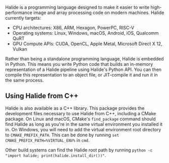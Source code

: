 Halide is a programming language designed to make it easier to write
high-performance image and array processing code on modern machines. Halide
currently targets:

- CPU architectures: X86, ARM, Hexagon, PowerPC, RISC-V
- Operating systems: Linux, Windows, macOS, Android, iOS, Qualcomm QuRT
- GPU Compute APIs: CUDA, OpenCL, Apple Metal, Microsoft Direct X 12, Vulkan

Rather than being a standalone programming language, Halide is embedded in
Python. This means you write Python code that builds an in-memory representation
of a Halide pipeline using Halide's Python API. You can then compile this
representation to an object file, or JIT-compile it and run it in the same
process.

## Using Halide from C++
Halide is also available as a C++ library. This package provides the development
files necessary to use Halide from C++, including a CMake package. On Linux and
macOS, CMake's `find_package` command should find Halide as long as you're in
the same virtual environment you installed it in. On Windows, you will need to
add the virtual environment root directory to `CMAKE_PREFIX_PATH`. This can be
done by running `set CMAKE_PREFIX_PATH=%VIRTUAL_ENV%` in `cmd`.

Other build systems can find the Halide root path by running `python -c 
"import halide; print(halide.install_dir())"`.